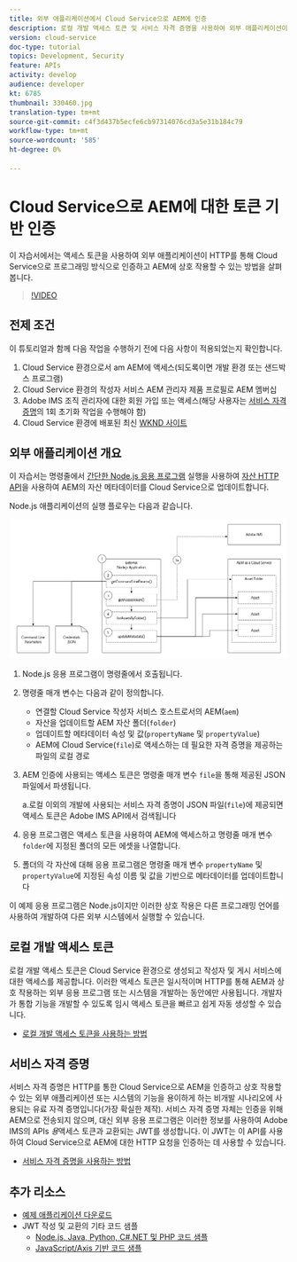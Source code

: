 ```yaml
---
title: 외부 애플리케이션에서 Cloud Service으로 AEM에 인증
description: 로컬 개발 액세스 토큰 및 서비스 자격 증명을 사용하여 외부 애플리케이션이 HTTP를 통해 Cloud Service으로 AEM을 프로그래밍 방식으로 인증하고 인터랙션하는 방법을 살펴봅니다.
version: cloud-service
doc-type: tutorial
topics: Development, Security
feature: APIs
activity: develop
audience: developer
kt: 6785
thumbnail: 330460.jpg
translation-type: tm+mt
source-git-commit: c4f3d437b5ecfe6cb97314076cd3a5e31b184c79
workflow-type: tm+mt
source-wordcount: '585'
ht-degree: 0%

---
```



# Cloud Service으로 AEM에 대한 토큰 기반 인증

이 자습서에서는 액세스 토큰을 사용하여 외부 애플리케이션이 HTTP를 통해 Cloud Service으로 프로그래밍 방식으로 인증하고 AEM에 상호 작용할 수 있는 방법을 살펴봅니다.

>[!VIDEO](https://video.tv.adobe.com/v/330460/?quality=12&learn=on)

## 전제 조건

이 튜토리얼과 함께 다음 작업을 수행하기 전에 다음 사항이 적용되었는지 확인합니다.

1. Cloud Service 환경으로서 am AEM에 액세스(되도록이면 개발 환경 또는 샌드박스 프로그램)
1. Cloud Service 환경의 작성자 서비스 AEM 관리자 제품 프로필로 AEM 멤버십
1. Adobe IMS 조직 관리자에 대한 회원 가입 또는 액세스(해당 사용자는 [서비스 자격 증명](./service-credentials.md)의 1회 초기화 작업을 수행해야 함)
1. Cloud Service 환경에 배포된 최신 [WKND 사이트](https://github.com/adobe/aem-guides-wknd)

## 외부 애플리케이션 개요

이 자습서는 명령줄에서 [간단한 Node.js 응용 프로그램](./assets/aem-guides_token-authentication-external-application.zip) 실행을 사용하여 [자산 HTTP API](https://experienceleague.adobe.com/docs/experience-manager-cloud-service/assets/admin/mac-api-assets.html)을 사용하여 AEM의 자산 메타데이터를 Cloud Service으로 업데이트합니다.

Node.js 애플리케이션의 실행 플로우는 다음과 같습니다.

![외부 애플리케이션](./assets/overview/external-application.png)

1. Node.js 응용 프로그램이 명령줄에서 호출됩니다.
1. 명령줄 매개 변수는 다음과 같이 정의합니다.
   + 연결할 Cloud Service 작성자 서비스 호스트로서의 AEM(`aem`)
   + 자산을 업데이트할 AEM 자산 폴더(`folder`)
   + 업데이트할 메타데이터 속성 및 값(`propertyName` 및 `propertyValue`)
   + AEM에 Cloud Service(`file`)로 액세스하는 데 필요한 자격 증명을 제공하는 파일의 로컬 경로
1. AEM 인증에 사용되는 액세스 토큰은 명령줄 매개 변수 `file`을 통해 제공된 JSON 파일에서 파생됩니다.

   a.로컬 이외의 개발에 사용되는 서비스 자격 증명이 JSON 파일(`file`)에 제공되면 액세스 토큰은 Adobe IMS API에서 검색됩니다
1. 응용 프로그램은 액세스 토큰을 사용하여 AEM에 액세스하고 명령줄 매개 변수 `folder`에 지정된 폴더의 모든 에셋을 나열합니다.
1. 폴더의 각 자산에 대해 응용 프로그램은 명령줄 매개 변수 `propertyName` 및 `propertyValue`에 지정된 속성 이름 및 값을 기반으로 메타데이터를 업데이트합니다

이 예제 응용 프로그램은 Node.js이지만 이러한 상호 작용은 다른 프로그래밍 언어를 사용하여 개발하여 다른 외부 시스템에서 실행할 수 있습니다.

## 로컬 개발 액세스 토큰

로컬 개발 액세스 토큰은 Cloud Service 환경으로 생성되고 작성자 및 게시 서비스에 대한 액세스를 제공합니다.  이러한 액세스 토큰은 일시적이며 HTTP를 통해 AEM과 상호 작용하는 외부 응용 프로그램 또는 시스템을 개발하는 동안에만 사용됩니다. 개발자가 통합 기능을 개발할 수 있도록 임시 액세스 토큰을 빠르고 쉽게 자동 생성할 수 있습니다.

+ [로컬 개발 액세스 토큰을 사용하는 방법](./local-development-access-token.md)

## 서비스 자격 증명

서비스 자격 증명은 HTTP를 통한 Cloud Service으로 AEM을 인증하고 상호 작용할 수 있는 외부 애플리케이션 또는 시스템의 기능을 용이하게 하는 비개발 시나리오에 사용되는 유료 자격 증명입니다(가장 확실한 제작). 서비스 자격 증명 자체는 인증을 위해 AEM으로 전송되지 않으며, 대신 외부 응용 프로그램은 이러한 정보를 사용하여 Adobe IMS의 APIs _용_&#x200B;액세스 토큰과 교환되는 JWT를 생성합니다. 이 JWT는 이 API를 사용하여 Cloud Service으로 AEM에 대한 HTTP 요청을 인증하는 데 사용할 수 있습니다.

+ [서비스 자격 증명을 사용하는 방법](./service-credentials.md)

## 추가 리소스

+ [예제 애플리케이션 다운로드](./assets/aem-guides_token-authentication-external-application.zip)
+ JWT 작성 및 교환의 기타 코드 샘플
   + [Node.js, Java, Python, C#.NET 및 PHP 코드 샘플](https://www.adobe.io/authentication/auth-methods.html#!AdobeDocs/adobeio-auth/master/JWT/samples/samples.md)
   + [JavaScript/Axis 기반 코드 샘플](https://github.com/adobe/aemcs-api-client-lib)
